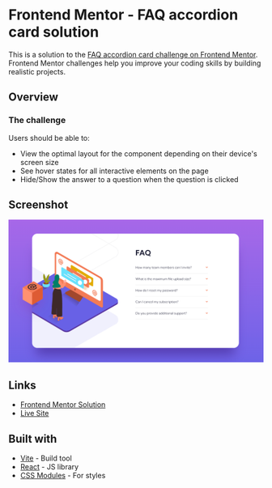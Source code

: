 # Frontend Mentor - FAQ accordion card solution

This is a solution to the [FAQ accordion card challenge on Frontend Mentor](https://www.frontendmentor.io/challenges/faq-accordion-card-XlyjD0Oam). Frontend Mentor challenges help you improve your coding skills by building realistic projects.

## Overview

### The challenge

Users should be able to:

- View the optimal layout for the component depending on their device's screen size
- See hover states for all interactive elements on the page
- Hide/Show the answer to a question when the question is clicked

## Screenshot

![](./public/screenshot.png)

## Links

- [Frontend Mentor Solution](https://www.frontendmentor.io/solutions/faq-accordion-with-react-spring-animations-and-css-modules-mguCfekayt)
- [Live Site](https://cozy-cupcake-6fbded.netlify.app/)

## Built with

- [Vite](https://vitejs.dev/) - Build tool
- [React](https://reactjs.org/) - JS library
- [CSS Modules](https://github.com/css-modules/css-modules) - For styles

